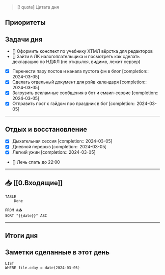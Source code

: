 > [! quote] Цитата дня
> 

## Приоритеты


## Задачи дня
- [] Оформить конспект по учебнику ХТМЛ вёрстка для редакторов
- [] Зайти в ЛК налогоплательщика и посмотреть как сделать декларацию по НДФЛ (не открылся, видимо, лежит сервер)
- [x] Перенести пару постов и канала пустота фм в блог  [completion:: 2024-03-05]
- [x] Сделать отдельный документ для рэйв календаря  [completion:: 2024-03-05]
- [x] Загрузить рекламные сообщения в бот и емаил-сервис  [completion:: 2024-03-05]
- [x] Отправить пост с гайдом про праздник в бот  [completion:: 2024-03-05]
---
## Отдых и восстановление
- [x] Дыхательная сессия  [completion:: 2024-03-05]
- [x] Дневной перерыв  [completion:: 2024-03-05]
- [x] Легкий ужин  [completion:: 2024-03-05]
- [] Лечь спать до 22:00
---
## 📥 [[0.Входящие]]


```dataview
TABLE
	Done
	
FROM #📥
SORT "{{date}}" ASC
```


---
## Итоги дня





## Заметки сделанные в этот день
```dataview
LIST
WHERE file.cday = date(2024-03-05)
```

